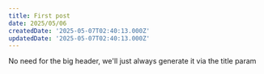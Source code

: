 ```yaml
---
title: First post
date: 2025/05/06
createdDate: '2025-05-07T02:40:13.000Z'
updatedDate: '2025-05-07T02:40:13.000Z'
---
```


No need for the big header, we'll just always generate it via the title param 

